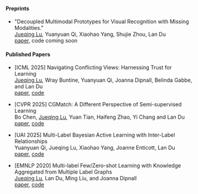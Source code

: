 #### Preprints
- "Decoupled Multimodal Prototypes for Visual Recognition with Missing Modalities."\
  <u>Jueqing Lu</u>, Yuanyuan Qi, Xiaohao Yang, Shujie Zhou, Lan Du\
  <a href="https://arxiv.org/abs/2505.08283">paper</a>, code coming soon

#### Published Papers

- [ICML 2025] Navigating Conflicting Views: Harnessing Trust for Learning \
  <u>Jueqing Lu</u>, Wray Buntine, Yuanyuan Qi, Joanna Dipnall, Belinda Gabbe, and Lan Du \
  <a href="https://arxiv.org/abs/2406.00958">paper</a>, <a href="https://github.com/OverfitFlow/Trust4Conflict">code</a>

- [CVPR 2025] CGMatch: A Different Perspective of Semi-supervised Learning \
  Bo Chen, <u>Jueqing Lu</u>, Yuan Tian, Haifeng Zhao, Yi Chang and Lan Du \
  <a href="https://arxiv.org/abs/2503.02231">paper</a>, <a href="https://github.com/BoCheng-96/CGMatch">code</a>

- [UAI 2025] Multi-Label Bayesian Active Learning with Inter-Label Relationships \
  Yuanyuan Qi, Jueqing Lu, Xiaohao Yang, Joanne Enticott, Lan Du\
  <a href="https://arxiv.org/abs/2411.17941">paper</a>, <a href="https://github.com/qijindou/CRAB">code</a>

- [EMNLP 2020] Multi-label Few/Zero-shot Learning with Knowledge Aggregated from Multiple Label Graphs \
  <u>Jueqing Lu</u>, Lan Du, Ming Liu, and Joanna Dipnall \
  <a href="https://arxiv.org/abs/2010.07459">paper</a>, <a href="https://github.com/OverfitFlow/KAMG">code</a>
